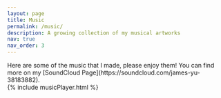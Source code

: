 ```yaml
---
layout: page
title: Music
permalink: /music/
description: A growing collection of my musical artworks
nav: true
nav_order: 3
---
```

<section id="categories" markdown="1">
Here are some of the music that I made, please enjoy them! You can find more on my [SoundCloud Page](https://soundcloud.com/james-yu-38183882).
<section id="player" markdown="0">
{% include musicPlayer.html %}
</section>
